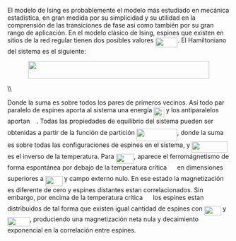El modelo de Ising es probablemente el modelo más estudiado en mecánica estadística, en gran medida por su simplicidad y su utilidad en la comprensión de las transiciones de fase así como también por su gran rango de aplicación. En el modelo clásico de Ising, espines que existen en sitios de la red regular tienen dos posibles valores <img src="/tex/ac79f544ac468d9cd8eb78cb27613b1a.svg?invert_in_darkmode&sanitize=true" align=middle width=50.62775354999999pt height=21.18721440000001pt/>. El Hamiltoniano del sistema es el siguiente:

<p align="center"><img src="/tex/358dd85fd2862f07123c3d712fb653e1.svg?invert_in_darkmode&sanitize=true" align=middle width=409.6307754pt height=40.548151049999994pt/></p>\\

Donde la suma es sobre todos los pares de primeros vecinos. Así todo par paralelo de espines aporta al sistema  una energía <img src="/tex/81034b6c32f9c5d7adb1506259fa37c8.svg?invert_in_darkmode&sanitize=true" align=middle width=23.48178689999999pt height=22.465723500000017pt/> y los antiparalelos aportan <img src="/tex/8eb543f68dac24748e65e2e4c5fc968c.svg?invert_in_darkmode&sanitize=true" align=middle width=10.69635434999999pt height=22.465723500000017pt/>. Todas las propiedades de equilibrio del sistema pueden ser obtenidas a partir de la función de partición <img src="/tex/9398f7be2715f5f7d656029cd5bf0fc0.svg?invert_in_darkmode&sanitize=true" align=middle width=92.02568429999998pt height=27.91243950000002pt/>, donde la suma es sobre todas las configuraciones de espines en el sistema, y <img src="/tex/979db2d6ece9284957fc4d99ee71496e.svg?invert_in_darkmode&sanitize=true" align=middle width=80.28328604999999pt height=24.65753399999998pt/> es el inverso de la temperatura. Para <img src="/tex/0b5b3b3bb6d2c0b9dcc5b75bc8334b07.svg?invert_in_darkmode&sanitize=true" align=middle width=40.83319019999999pt height=22.465723500000017pt/>, aparece el ferromágnetismo de forma espontánea por debajo de la temperatura crítica <img src="/tex/f3087bed09ac6d957af8ecfe91212479.svg?invert_in_darkmode&sanitize=true" align=middle width=15.480837899999988pt height=22.465723500000017pt/> en dimensiones superiores a <img src="/tex/4cfe92e893a7541f68473ecb08419237.svg?invert_in_darkmode&sanitize=true" align=middle width=38.69280359999998pt height=22.831056599999986pt/> y campo externo nulo. En ese estado la magnetización es diferente de cero y espines distantes estan correlacionados. Sin embargo, por encima de la temperatura crítica <img src="/tex/f3087bed09ac6d957af8ecfe91212479.svg?invert_in_darkmode&sanitize=true" align=middle width=15.480837899999988pt height=22.465723500000017pt/> los espines estan distribuidos de tal forma que existen igual cantidad de espines con <img src="/tex/776f93672423b6ad1b8808ea2f124452.svg?invert_in_darkmode&sanitize=true" align=middle width=37.84231934999999pt height=21.18721440000001pt/> y <img src="/tex/2619dc6a3f542ae9c31fe0cefed846f1.svg?invert_in_darkmode&sanitize=true" align=middle width=50.62775354999999pt height=21.18721440000001pt/>, produciendo una magnetización neta nula y decaimiento exponencial en la correlación entre espines.
